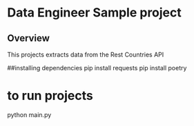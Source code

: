 # Data Engineer Sample project

## Overview
This projects extracts data from the Rest Countries API

##installing dependencies
pip install requests
pip install poetry

# to run projects
python main.py
